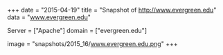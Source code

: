 
+++
date = "2015-04-19"
title = "Snapshot of http://www.evergreen.edu"
data = "www.evergreen.edu"

Server = ["Apache"]
domain = ["evergreen.edu"]

  image = "snapshots/2015_16/www.evergreen.edu.png"
+++
#
